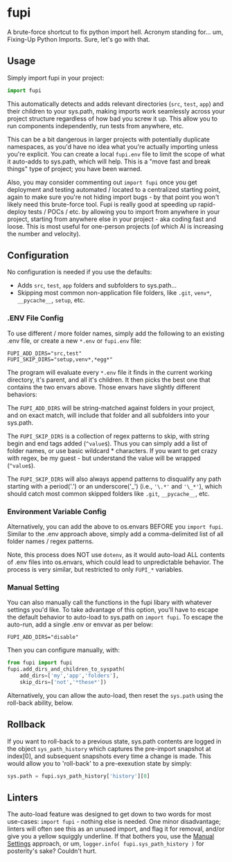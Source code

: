 # fupi

A brute-force shortcut to fix python import hell. Acronym standing for... um, Fixing-Up Python Imports. Sure, let's go with that. 

## Usage

Simply import fupi in your project:

```python
import fupi
```

This automatically detects and adds relevant directories (`src`, `test`, `app`) and their children to your sys.path, making imports work seamlessly across your project structure regardless of how bad you screw it up.  This allow you to run components independently, run tests from anywhere, etc. 

This can be a bit dangerous in larger projects with potentially duplicate namespaces, as you'd have no idea what you're actually importing unless you're explicit.  You can create a local `fupi.env` file to limit the scope of what it auto-adds to sys.path, which will help.  This is a "move fast and break things" type of project; you have been warned. 

Also, you may consider commenting out `import fupi` once you get deployment and testing automated / located to a centralized starting point, again to make sure you're not hiding import bugs - by that point you won't likely need this brute-force tool.  Fupi is really good at speeding up rapid-deploy tests / POCs / etc. by allowing you to import from anywhere in your project, starting from anywhere else in your project - aka coding fast and loose. This is most useful for one-person projects (of which AI is increasing the number and velocity).

## Configuration

No configuration is needed if you use the defaults: 
- Adds `src`, `test`, `app` folders and subfolders to sys.path... 
- Skipping most common non-application file folders, like `.git`, `venv*`, `__pycache__`, `setup`, etc.

### .ENV File Config

To use different / more folder names, simply add the following to an existing .env file, or
create a new `*.env` or `fupi.env` file:

```
FUPI_ADD_DIRS="src,test"
FUPI_SKIP_DIRS="setup,venv*,*egg*"
```

The program will evaluate every `*.env` file it finds in the current working directory, it's parent, and all it's children. It then picks the best one that contains the two envars above.  Those envars have slightly different behaviors:

The `FUPI_ADD_DIRS` will be string-matched against folders in your project, and on exact match, will include that folder and all subfolders into your sys.path.

The `FUPI_SKIP_DIRS` is a collection of regex patterns to skip, with string begin and end tags added (`^value$`).  Thus you can simply add a list of folder names, or use basic wildcard * characters. If
you want to get crazy with regex, be my guest - but understand the value will be wrapped (`^value$`).

The `FUPI_SKIP_DIRS` will also always append patterns to disqualify any path starting with a period('.')
or an underscore('_') (i.e., `'\.*'` and `'\_*'`), which should catch most common skipped folders like
`.git`, `__pycache__`, etc.

### Environment Variable Config

Alternatively, you can add the above to os.envars BEFORE you `import fupi`.  Similar to the .env approach above, simply add a comma-delimited list of all folder names / regex patterns. 

Note, this process does NOT use `dotenv`, as it would auto-load ALL contents of .env files into os.envars, which could lead to unpredictable behavior.  The process is very similar, but restricted to only `FUPI_*` variables.

### Manual Setting

You can also manually call the functions in the fupi libary with whatever settings you'd like.
To take advantage of this option, you'll have to escape the default behavior to auto-load to sys.path on `import fupi`.  To escape the auto-run, add a single .env or envvar as per below:

```
FUPI_ADD_DIRS="disable"
```

Then you can configure manually, with:

```python
from fupi import fupi
fupi.add_dirs_and_children_to_syspath(
    add_dirs=['my','app','folders'], 
    skip_dirs=['not','*these*'])
```
 
Alternatively, you can allow the auto-load, then reset the `sys.path` using the roll-back ability, below.

## Rollback
If you want to roll-back to a previous state, sys.path contents are logged in the object `sys_path_history`
which captures the pre-import snapshot at index[0], and subsequent snapshots every time a change is made. This would 
allow you to 'roll-back' to a pre-exexution state by simply:

```python
sys.path = fupi.sys_path_history['history'][0]
```

## Linters

The auto-load feature was designed to get down to two words for most use-cases: `import fupi` - nothing else is needed.
One minor disadvantage; linters will often see this as an unused import, and flag it for removal, and/or give you a yellow squiggly underline.
If that bothers you, use the [Manual Settings](#manual-settings) approach, or um, `logger.info( fupi.sys_path_history )` for posterity's sake? Couldn't hurt. 
